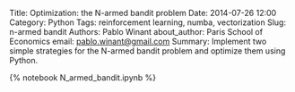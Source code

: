 Title: Optimization: the N-armed bandit problem
Date: 2014-07-26 12:00
Category: Python
Tags: reinforcement learning, numba, vectorization
Slug: n-armed bandit
Authors: Pablo Winant
about_author: Paris School of Economics
email: pablo.winant@gmail.com
Summary: Implement two simple strategies for the N-armed bandit problem and optimize them using Python.

{% notebook N_armed_bandit.ipynb %}
